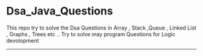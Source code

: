 # Dsa_Java_Questions
This repo try to solve the Dsa Questions in Array , Stack ,Queue , Linked List , Graphs , Trees etc ..
Try to solve may program Questions for Logic devolopment 

-----------------------------------------------------------------------------------------------------------------------------------------------------------------------------------------------------
